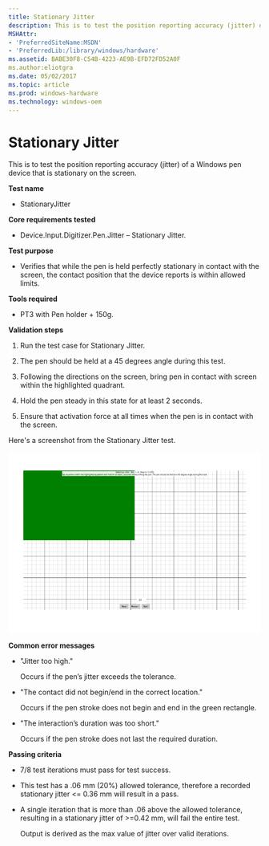 ```yaml
---
title: Stationary Jitter
description: This is to test the position reporting accuracy (jitter) of a Windows pen device that is stationary on the screen.
MSHAttr:
- 'PreferredSiteName:MSDN'
- 'PreferredLib:/library/windows/hardware'
ms.assetid: BABE30F8-C54B-4223-AE9B-EFD72FD52A0F
ms.author:eliotgra
ms.date: 05/02/2017
ms.topic: article
ms.prod: windows-hardware
ms.technology: windows-oem
---
```


# Stationary Jitter


This is to test the position reporting accuracy (jitter) of a Windows pen device that is stationary on the screen.

**Test name**

-   StationaryJitter

**Core requirements tested**

-   Device.Input.Digitizer.Pen.Jitter – Stationary Jitter.

**Test purpose**

-   Verifies that while the pen is held perfectly stationary in contact with the screen, the contact position that the device reports is within allowed limits.

**Tools required**

-   PT3 with Pen holder + 150g.

**Validation steps**

1. Run the test case for Stationary Jitter.

2. The pen should be held at a 45 degrees angle during this test.

3. Following the directions on the screen, bring pen in contact with screen within the highlighted quadrant.

4. Hold the pen steady in this state for at least 2 seconds.

5. Ensure that activation force at all times when the pen is in contact with the screen.

Here's a screenshot from the Stationary Jitter test.

![screenshot from the stationary jitter test for a windows pen device.](../images/pen-test-statjitter.png)

**Common error messages**

-   "Jitter too high."

    Occurs if the pen’s jitter exceeds the tolerance.
-   "The contact did not begin/end in the correct location."

    Occurs if the pen stroke does not begin and end in the green rectangle.
-   "The interaction’s duration was too short."

    Occurs if the pen stroke does not last the required duration.

**Passing criteria**

-   7/8 test iterations must pass for test success.
-   This test has a .06 mm (20%) allowed tolerance, therefore a recorded stationary jitter &lt;= 0.36 mm will result in a pass.
-   A single iteration that is more than .06 above the allowed tolerance, resulting in a stationary jitter of &gt;=0.42 mm, will fail the entire test.

    Output is derived as the max value of jitter over valid iterations.

